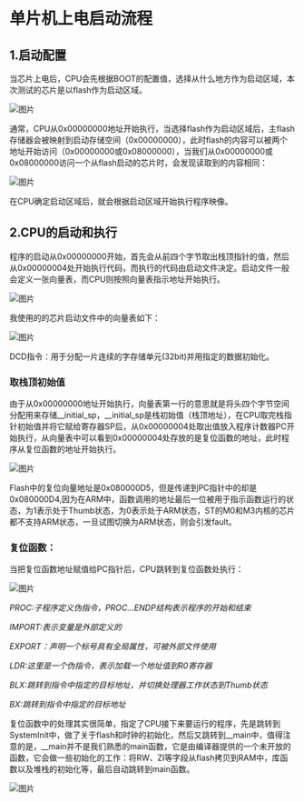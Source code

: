 # 单片机上电启动流程

## **1.启动配置**

当芯片上电后，CPU会先根据BOOT的配置值，选择从什么地方作为启动区域，本次测试的芯片是以flash作为启动区域。

![图片](https://mmbiz.qpic.cn/mmbiz_png/OXibdb6icc2ibHCHjo3s6OzNDwTPaNcMRjktAVvUDsV3jibwBFPjq8f2KrW6TX2AibvMSSV42WaP2UGwIYgZAicjN8wQ/640?wx_fmt=png&tp=webp&wxfrom=5&wx_lazy=1&wx_co=1)

通常，CPU从0x00000000地址开始执行，当选择flash作为启动区域后，主flash存储器会被映射到启动存储空间（0x00000000），此时flash的内容可以被两个地址开始访问（0x00000000或0x08000000），当我们从0x00000000或0x08000000访问一个从flash启动的芯片时，会发现读取到的内容相同：   

![图片](https://mmbiz.qpic.cn/mmbiz_png/OXibdb6icc2ibHCHjo3s6OzNDwTPaNcMRjkPYT0UYxnnvKbsbM0icmD0weLhrZq3ibWzJagx2pdrtjalTzrA5PDpGqA/640?wx_fmt=png&tp=webp&wxfrom=5&wx_lazy=1&wx_co=1)

在CPU确定启动区域后，就会根据启动区域开始执行程序映像。



## **2.CPU的启动和执行**

程序的启动从0x00000000开始，首先会从前四个字节取出栈顶指针的值，然后从0x00000004处开始执行代码，而执行的代码由启动文件决定。启动文件一般会定义一张向量表，而CPU则按照向量表指示地址开始执行。  

![图片](https://mmbiz.qpic.cn/mmbiz_png/OXibdb6icc2ibHCHjo3s6OzNDwTPaNcMRjkgibZzZVYwLGj8PMHSrBtXA6DV0Wl6aOpp1pGyWIyWibKyQ7m4Lyx97wg/640?wx_fmt=png&tp=webp&wxfrom=5&wx_lazy=1&wx_co=1)





我使用的的芯片启动文件中的向量表如下：



![图片](https://mmbiz.qpic.cn/mmbiz_png/OXibdb6icc2ibHCHjo3s6OzNDwTPaNcMRjkcrtRKCDWmLjCJw2RHPOHIFeBibH5f5ym5g2Jibaic2V9ZyGQW4dxYmYZw/640?wx_fmt=png&tp=webp&wxfrom=5&wx_lazy=1&wx_co=1)





DCD指令：用于分配一片连续的字存储单元(32bit)并用指定的数据初始化。



### **取栈顶初始值**   



由于从0x00000000地址开始执行，向量表第一行的意思就是将头四个字节空间分配用来存储__initial_sp，__initial_sp是栈初始值（栈顶地址），在CPU取完栈指针初始值并将它赋给寄存器SP后，从0x00000004处取出值放入程序计数器PC开始执行，从向量表中可以看到0x00000004处存放的是复位函数的地址，此时程序从复位函数的地址开始执行。





![图片](https://mmbiz.qpic.cn/mmbiz_png/OXibdb6icc2ibHCHjo3s6OzNDwTPaNcMRjksp8DFdCRvqIEqafibVwS5iafD5UMO0GFxzulADas7kte875Ll4bFicjmg/640?wx_fmt=png&tp=webp&wxfrom=5&wx_lazy=1&wx_co=1)



Flash中的复位向量地址是0x080000D5，但是传递到PC指针中的却是0x080000D4,因为在ARM中，函数调用的地址最后一位被用于指示函数运行的状态，为1表示处于Thumb状态，为0表示处于ARM状态，ST的M0和M3内核的芯片都不支持ARM状态，一旦试图切换为ARM状态，则会引发fault。 



### **复位函数：**



当把复位函数地址赋值给PC指针后，CPU跳转到复位函数处执行：   



![图片](https://mmbiz.qpic.cn/mmbiz_png/OXibdb6icc2ibHCHjo3s6OzNDwTPaNcMRjkzxpWcV0TfIxGUvPLtSIG6oXqYdD1AkhLfcVk6upWEj624cKuozic2RQ/640?wx_fmt=png&tp=webp&wxfrom=5&wx_lazy=1&wx_co=1)





*PROC:子程序定义伪指令，PROC…ENDP结构表示程序的开始和结束*

*IMPORT:表示变量是外部定义的*

*EXPORT：声明一个标号具有全局属性，可被外部文件使用*

*LDR:这里是一个伪指令，表示加载一个地址值到R0寄存器*

*BLX:跳转到指令中指定的目标地址，并切换处理器工作状态到Thumb状态*

*BX:跳转到指令中指定的目标地址*     

复位函数中的处理其实很简单，指定了CPU接下来要运行的程序，先是跳转到SystemInit中，做了关于flash和时钟的初始化，然后又跳转到__main中，值得注意的是，__main并不是我们熟悉的main函数，它是由编译器提供的一个未开放的函数，它会做一些初始化的工作：将RW、ZI等字段从flash拷贝到RAM中，库函数以及堆栈的初始化等，最后自动跳转到main函数。



![图片](https://mmbiz.qpic.cn/mmbiz_png/OXibdb6icc2ibHCHjo3s6OzNDwTPaNcMRjkfh7ziaZdpa6OktwLsDaCMYVVkiaibDTiak5boZB7V83NU8zsbALGn8MPvA/640?wx_fmt=png&tp=webp&wxfrom=5&wx_lazy=1&wx_co=1)































